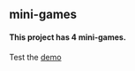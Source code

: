 ## mini-games

#### This project has 4 mini-games.

Test the [demo](https://www.omidrasouli.com/demo/mini-games "demo")<br />
